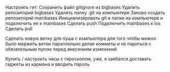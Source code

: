 Настроить гит: 
Сохранить файл gitignore из bigbases
Удалить репозиторий bigbases
Удалить папку .git на компьютере
Заново создать репозиторий mainbases
Инициализировать git в папке на компьютере и подключить ее к mainbases
Сделать push
Подключить mainbases к ios
Сделать pull

Сделать новую ветку для пуша с компьютера для того чтобы можно было мержить ветки параллельно делая коммиты и не париться с обязательным пулом перед внесением изменений

Купить / настроить часы с гироскопом, уже, я заебался доставать гаджеты из кармана и вводить пароль